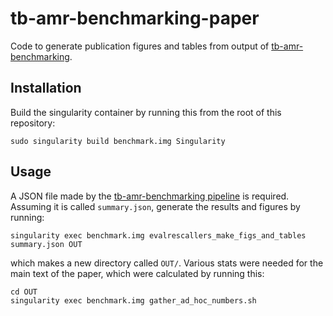 # tb-amr-benchmarking-paper

Code to generate publication figures and tables from output of
[tb-amr-benchmarking](https://github.com/iqbal-lab-org/tb-amr-benchmarking).

## Installation

Build the singularity container by running this
from the root of this repository:

    sudo singularity build benchmark.img Singularity


## Usage

A JSON file made by the
[tb-amr-benchmarking pipeline](https://github.com/iqbal-lab-org/tb-amr-benchmarking)
is required. Assuming it is called `summary.json`, generate the results and
figures by running:

    singularity exec benchmark.img evalrescallers_make_figs_and_tables summary.json OUT

which makes a new directory called `OUT/`. Various stats were needed for the
main text of the paper, which were calculated by running this:

    cd OUT
    singularity exec benchmark.img gather_ad_hoc_numbers.sh

